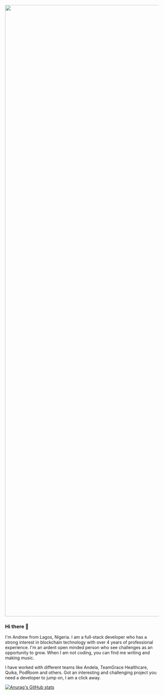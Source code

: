<img src="https://res.cloudinary.com/naturn/image/upload/w_1700,ar_16:9,c_fill,g_auto,e_sharpen/v1632732727/Hi_I_am_Mar_Andrew_zhezsx.png" width=2000 />

### Hi there 👋
I'm Andrew from Lagos, Nigeria. I am a full-stack developer who has a strong interest in blockchain technology with over 4 years of professional experience. I'm an ardent open minded person who see challenges as an opportunity to grow.
When I am not coding, you can find me writing and making music.

I have worked with different teams like Andela, TeamGrace Healthcare, Quika, PodRoom and others.
Got an interesting and challenging project you need a developer to jump on, I am a click away.


[![Anurag's GitHub stats](https://github-readme-stats.vercel.app/api?username=andrewinsoul)](https://github.com/anuraghazra/github-readme-stats)

<!--
**andrewinsoul/andrewinsoul** is a ✨ _special_ ✨ repository because its `README.md` (this file) appears on your GitHub profile.

Here are some ideas to get you started:

- 🔭 I’m currently working on ...
- 🌱 I’m currently learning ...
- 👯 I’m looking to collaborate on ...
- 🤔 I’m looking for help with ...
- 💬 Ask me about ...
- 📫 How to reach me: ...
- 😄 Pronouns: ...
- ⚡ Fun fact: ...
-->
